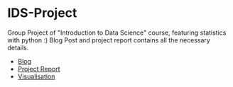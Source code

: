 # IDS-Project

Group Project of "Introduction to Data Science" course, featuring statistics with python :)
Blog Post and project report contains all the necessary details.

- [Blog]("BlogPost.docx")
- [Project Report]("ProjectReport.docx")
- [Visualisation]("Visualization.docx")
